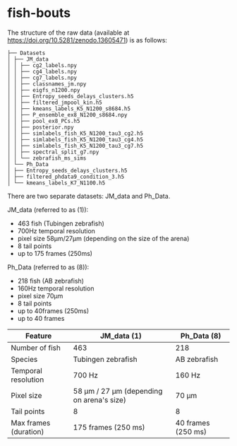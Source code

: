 # fish-bouts

The structure of the raw data (available at https://doi.org/10.5281/zenodo.13605471) is as follows:

```
├── Datasets
│ ├── JM_data
│ │ ├── cg2_labels.npy
│ │ ├── cg4_labels.npy
│ │ ├── cg7_labels.npy
│ │ ├── classnames_jm.npy
│ │ ├── eigfs_n1200.npy
│ │ ├── Entropy_seeds_delays_clusters.h5
│ │ ├── filtered_jmpool_kin.h5
│ │ ├── kmeans_labels_K5_N1200_s8684.h5
│ │ ├── P_ensemble_ex8_N1200_s8684.npy
│ │ ├── pool_ex8_PCs.h5
│ │ ├── posterior.npy
│ │ ├── simlabels_fish_K5_N1200_tau3_cg2.h5
│ │ ├── simlabels_fish_K5_N1200_tau3_cg4.h5
│ │ ├── simlabels_fish_K5_N1200_tau3_cg7.h5
│ │ ├── spectral_split_g7.npy
│ │ └── zebrafish_ms_sims
│ └── Ph_Data
│ ├── Entropy_seeds_delays_clusters.h5
│ ├── filtered_phdata9_condition_3.h5
│ └── kmeans_labels_K7_N1100.h5
```

There are two separate datasets: JM_data and Ph_Data.

JM_data (referred to as (1)):
- 463 fish (Tubingen zebrafish)
- 700Hz temporal resolution
- pixel size 58µm/27µm (depending on the size of the arena)
- 8 tail points
- up to 175 frames (250ms)

Ph_Data (referred to as (8)):
- 218 fish (AB zebrafish)
- 160Hz temporal resolution
- pixel size 70µm
- 8 tail points
- up to 40frames (250ms)
- up to 40 frames

| Feature              | JM_data (1)                 | Ph_Data (8)               |
|----------------------|-----------------------------|---------------------------|
| Number of fish       | 463                         | 218                       |
| Species              | Tubingen zebrafish          | AB zebrafish              |
| Temporal resolution  | 700 Hz                      | 160 Hz                    |
| Pixel size           | 58 µm / 27 µm (depending on arena's size)               | 70 µm                     |
| Tail points          | 8                           | 8                         |
| Max frames (duration) | 175 frames (250 ms)        | 40 frames (250 ms)        |
